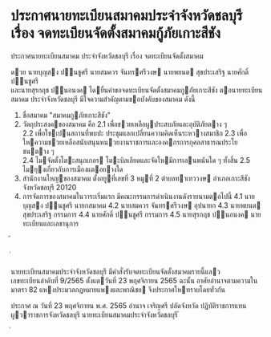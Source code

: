 
# ประกาศนายทะเบียนสมาคมประจำจังหวัดชลบุรี เรื่อง จดทะเบียนจัดตั้งสมาคมกู้ภัยเกาะสีชัง
      
      

      
      

ประกาศนายทะเบียนสมาคม 
ประจําจังหวัดชลบุรี 
เรื่อง   จดทะเบียนจัดตั้งสมาคม 
 
 
ดวย  นายบุญสง  ปนชูศรี  นายสมควร  จันทรศรีวงษ  นายพยนต  สุขประเสริฐ  นายศักดิ์  ปนชูศรี   
และนายสุรกฤช  ปนอนงค  ไดยื่นคําขอจดทะเบียนจัดตั้งสมาคมกูภัยเกาะสีชัง  ตอนายทะเบียนสมาคม 
ประจําจังหวัดชลบุรี  มีใจความสําคัญตามขอบังคับของสมาคม  ดังนี้ 
1. ชื่อสมาคม  "สมาคมกูภัยเกาะสีชัง" 
2. วัตถุประสงคของสมาคม  คือ 
 2.1 เพื่อชวยเหลือผูประสบภัยและอุบัติภัยตาง ๆ   
 2.2 เพื่อใชเปนสถานที่พบปะ  ประชุมแลกเปลี่ยนความคิดเห็นระหวางสมาชิก 
 2.3 เพื่อใหความชวยเหลือสนับสนุนหนวยงานราชการและองคกรการกุศลสาธารณประโยชนตาง ๆ   
  2.4 ไมจัดตั้งโตะสนุกเกอร  โตะบิลเลียดและจัดใหมีการเลนพนันใด ๆ  ทั้งสิ้น 
 2.5 ไมยุงเกี่ยวกับการเมืองแตอยางใด 
3. สํานักงานใหญของสมาคม  ตั้งอยูที่เลขที่  3  หมูที่    2  ตําบลทาเทววงษ  อําเภอเกาะสีชัง   
จังหวัดชลบุรี      20120 
4. การจัดการของสมาคมในวาระเริ่มแรก  มีคณะกรรมการดําเนินงานดังรายนามตอไปนี้ 
 4.1 นายบุญสง  ปนชูศรี นายกสมาคม 
 4.2 นายสมควร  จันทรศรีวงษ อุปนายก 
 4.3 นายพยนต  สุขประเสริฐ กรรมการ 
 4.4 นายศักดิ์  ปนชูศรี กรรมการ 
 4.5 นายสุรกฤช  ปนอนงค นายทะเบียนและเลขานุการ 
 
 
้
 
่
 

นายทะเบียนสมาคมประจําจังหวัดชลบุรี  มีคําสั่งรับจดทะเบียนจัดตั้งสมาคมรายนี้แลว   
เลขทะเบียนลําดับที่  9/2565  ตั้งแตวันที่  23  พฤศจิกายน    2565 
ฉะนั้น  อาศัยอํานาจตามความในมาตรา  82   แหงประมวลกฎหมายแพงและพาณิชย 
จึงประกาศใหทราบโดยทั่วกัน 
 
ประกาศ  ณ  วันที่  23  พฤศจิกายน  พ.ศ.  2565 
อํานาจ  เจริญศรี 
ปลัดจังหวัด  ปฏิบัติราชการแทน 
ผูวาราชการจังหวัดชลบุรี 
นายทะเบียนสมาคมประจําจังหวัดชลบุรี 
้
 
่
 

